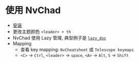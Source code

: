 # 使用 NvChad

* [安装](https://nvchad.com/docs/quickstart/install)
* 更改主题颜色 `<leader> + th`
* NvChad 使用 Lazy 管理, 典型例子是 [`lazy_doc`](https://lazy.folke.io/spec/examples)
* Mapping
	* 查看 key mapping: `NvCheatsheet` 或 `Telescope keymaps` 
	* `<C>` -> `Ctrl`, `<leader>` -> `space`, `<A>` -> `Alt`, `S` -> `Shift`


<!--stackedit_data:
eyJoaXN0b3J5IjpbLTEyOTE0MDE1OTksLTE3MzUzMzE0NywxMj
U3MTM5ODI2LC00NzczMzQ2NjksNDc2OTQxNTMwXX0=
-->